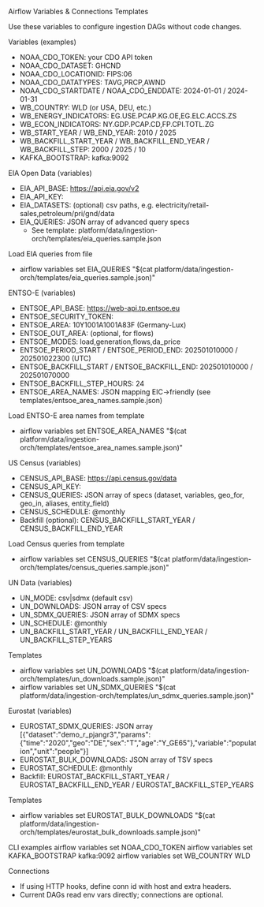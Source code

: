 Airflow Variables & Connections Templates

Use these variables to configure ingestion DAGs without code changes.

Variables (examples)
- NOAA_CDO_TOKEN: your CDO API token
- NOAA_CDO_DATASET: GHCND
- NOAA_CDO_LOCATIONID: FIPS:06
- NOAA_CDO_DATATYPES: TAVG,PRCP,AWND
- NOAA_CDO_STARTDATE / NOAA_CDO_ENDDATE: 2024-01-01 / 2024-01-31
- WB_COUNTRY: WLD (or USA, DEU, etc.)
- WB_ENERGY_INDICATORS: EG.USE.PCAP.KG.OE,EG.ELC.ACCS.ZS
- WB_ECON_INDICATORS: NY.GDP.PCAP.CD,FP.CPI.TOTL.ZG
- WB_START_YEAR / WB_END_YEAR: 2010 / 2025
- WB_BACKFILL_START_YEAR / WB_BACKFILL_END_YEAR / WB_BACKFILL_STEP: 2000 / 2025 / 10
- KAFKA_BOOTSTRAP: kafka:9092

EIA Open Data (variables)
- EIA_API_BASE: https://api.eia.gov/v2
- EIA_API_KEY: <your key>
- EIA_DATASETS: (optional) csv paths, e.g. electricity/retail-sales,petroleum/pri/gnd/data
- EIA_QUERIES: JSON array of advanced query specs
  - See template: platform/data/ingestion-orch/templates/eia_queries.sample.json

Load EIA queries from file
- airflow variables set EIA_QUERIES "$(cat platform/data/ingestion-orch/templates/eia_queries.sample.json)"

ENTSO-E (variables)
- ENTSOE_API_BASE: https://web-api.tp.entsoe.eu
- ENTSOE_SECURITY_TOKEN: <your token>
- ENTSOE_AREA: 10Y1001A1001A83F (Germany-Lux)
- ENTSOE_OUT_AREA: (optional, for flows)
- ENTSOE_MODES: load,generation,flows,da_price
- ENTSOE_PERIOD_START / ENTSOE_PERIOD_END: 202501010000 / 202501022300 (UTC)
- ENTSOE_BACKFILL_START / ENTSOE_BACKFILL_END: 202501010000 / 202501070000
- ENTSOE_BACKFILL_STEP_HOURS: 24
- ENTSOE_AREA_NAMES: JSON mapping EIC→friendly (see templates/entsoe_area_names.sample.json)

Load ENTSO-E area names from template
- airflow variables set ENTSOE_AREA_NAMES "$(cat platform/data/ingestion-orch/templates/entsoe_area_names.sample.json)"

US Census (variables)
- CENSUS_API_BASE: https://api.census.gov/data
- CENSUS_API_KEY: <your key>
- CENSUS_QUERIES: JSON array of specs (dataset, variables, geo_for, geo_in, aliases, entity_field)
- CENSUS_SCHEDULE: @monthly
- Backfill (optional): CENSUS_BACKFILL_START_YEAR / CENSUS_BACKFILL_END_YEAR

Load Census queries from template
- airflow variables set CENSUS_QUERIES "$(cat platform/data/ingestion-orch/templates/census_queries.sample.json)"

UN Data (variables)
- UN_MODE: csv|sdmx (default csv)
- UN_DOWNLOADS: JSON array of CSV specs
- UN_SDMX_QUERIES: JSON array of SDMX specs
- UN_SCHEDULE: @monthly
- UN_BACKFILL_START_YEAR / UN_BACKFILL_END_YEAR / UN_BACKFILL_STEP_YEARS

Templates
- airflow variables set UN_DOWNLOADS "$(cat platform/data/ingestion-orch/templates/un_downloads.sample.json)"
- airflow variables set UN_SDMX_QUERIES "$(cat platform/data/ingestion-orch/templates/un_sdmx_queries.sample.json)"

Eurostat (variables)
- EUROSTAT_SDMX_QUERIES: JSON array [{"dataset":"demo_r_pjangr3","params":{"time":"2020","geo":"DE","sex":"T","age":"Y_GE65"},"variable":"population","unit":"people"}]
- EUROSTAT_BULK_DOWNLOADS: JSON array of TSV specs
- EUROSTAT_SCHEDULE: @monthly
- Backfill: EUROSTAT_BACKFILL_START_YEAR / EUROSTAT_BACKFILL_END_YEAR / EUROSTAT_BACKFILL_STEP_YEARS

Templates
- airflow variables set EUROSTAT_BULK_DOWNLOADS "$(cat platform/data/ingestion-orch/templates/eurostat_bulk_downloads.sample.json)"


CLI examples
airflow variables set NOAA_CDO_TOKEN <token>
airflow variables set KAFKA_BOOTSTRAP kafka:9092
airflow variables set WB_COUNTRY WLD

Connections
- If using HTTP hooks, define conn id with host and extra headers.
- Current DAGs read env vars directly; connections are optional.
